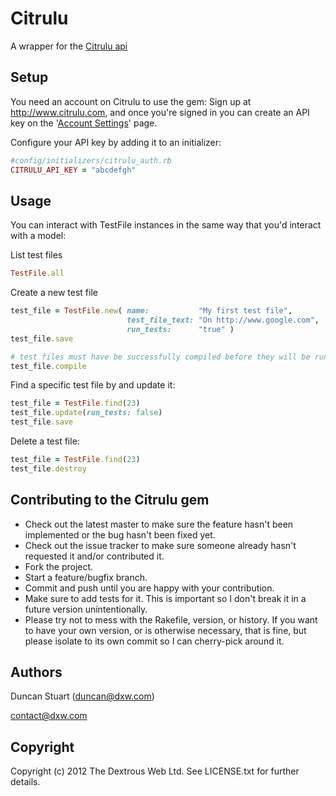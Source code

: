 Citrulu
=======
A wrapper for the [Citrulu api](https://www.citrulu.com/api)

Setup
-----

You need an account on Citrulu to use the gem: Sign up at <http://www.citrulu.com>, and once you're signed in you can create an API key on the '[Account Settings](https://www.citrulu.com/settings)' page.
 
Configure your API key by adding it to an initializer: 

```ruby
#config/initializers/citrulu_auth.rb
CITRULU_API_KEY = "abcdefgh"
```

Usage
-----

You can interact with TestFile instances in the same way that you'd interact with a model:

List test files

```ruby
TestFile.all
```
    
Create a new test file

```ruby    
test_file = TestFile.new( name:           "My first test file",
                          test_file_text: "On http://www.google.com",
                          run_tests:      "true" )
test_file.save

# test files must have be successfully compiled before they will be run:
test_file.compile
```
    
Find a specific test file by and update it:

```ruby 
test_file = TestFile.find(23)
test_file.update(run_tests: false)
test_file.save
```    

Delete a test file:

```ruby 
test_file = TestFile.find(23)
test_file.destroy
```

Contributing to the Citrulu gem 
-------------------------------
* Check out the latest master to make sure the feature hasn't been implemented or the bug hasn't been fixed yet.
* Check out the issue tracker to make sure someone already hasn't requested it and/or contributed it.
* Fork the project.
* Start a feature/bugfix branch.
* Commit and push until you are happy with your contribution.
* Make sure to add tests for it. This is important so I don't break it in a future version unintentionally.
* Please try not to mess with the Rakefile, version, or history. If you want to have your own version, or is otherwise necessary, that is fine, but please isolate to its own commit so I can cherry-pick around it.

Authors
-------
Duncan Stuart (duncan@dxw.com)

contact@dxw.com

Copyright
---------
Copyright (c) 2012 The Dextrous Web Ltd. See LICENSE.txt for further details.